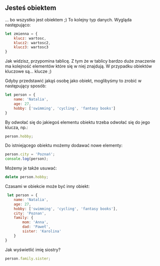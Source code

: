## Jesteś obiektem

... bo wszystko jest obiektem ;\) To kolejny typ danych. Wygląda następująco:

```js
let zmienna = {
    klucz: wartosc,
    klucz2: wartosc2,
    klucz3: wartosc3
}
```

Jak widzisz, przypomina tablicę. Z tym że w tablicy bardzo duże znaczenie ma kolejność elementów które się w niej znajdują. W przypadku obiektów kluczowe są... klucze ;\)

Gdyby przedstawić jakąś osobę jako obiekt, moglibyśmy to zrobić w następujący sposób:

```js
let person = {
    name: 'Natalia',
    age: 27,
    hobby: ['swimming', 'cycling', 'fantasy books']
}
```

By odwołać się do jakiegoś elementu obiektu trzeba odwołać się do jego klucza, np.:

```js
person.hobby;
```

Do istniejącego obiektu możemy dodawać nowe elementy:

```js
person.city = 'Poznań';
console.log(person);
```

Możemy je także usuwać:

```js
delete person.hobby;
```

Czasami w obiekcie może być inny obiekt:

```js
 let person = {   
    name: 'Natalia',
    age: 27,
    hobby: ['swimming', 'cycling', 'fantasy books'],
    city: 'Poznan',
    family: {
        mom: 'Anna',
        dad: 'Paweł',
        sister: 'Karolina'
    }
}
```

Jak wyświetlić imię siostry?

```js
person.family.sister;
```



